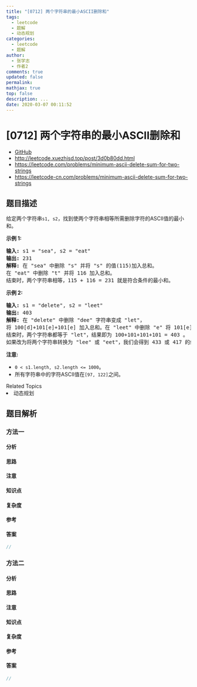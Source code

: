 ```yaml
---
title: "[0712] 两个字符串的最小ASCII删除和"
tags:
  - leetcode
  - 题解
  - 动态规划
categories:
  - leetcode
  - 题解
author:
  - 张学志
  - 作者2
comments: true
updated: false
permalink:
mathjax: true
top: false
description: ...
date: 2020-03-07 00:11:52
---
```



# [0712] 两个字符串的最小ASCII删除和
* [GitHub](https://github.com/algoboy101/LeetCodeCrowdsource/tree/master/_posts/QA/%5B0712%5D%20%E4%B8%A4%E4%B8%AA%E5%AD%97%E7%AC%A6%E4%B8%B2%E7%9A%84%E6%9C%80%E5%B0%8FASCII%E5%88%A0%E9%99%A4%E5%92%8C.md)
* http://leetcode.xuezhisd.top/post/3d0b80dd.html
* https://leetcode.com/problems/minimum-ascii-delete-sum-for-two-strings
* https://leetcode-cn.com/problems/minimum-ascii-delete-sum-for-two-strings


## 题目描述

<p>给定两个字符串<code>s1, s2</code>，找到使两个字符串相等所需删除字符的ASCII值的最小和。</p>

<p><strong>示例 1:</strong></p>

<pre>
<strong>输入:</strong> s1 = &quot;sea&quot;, s2 = &quot;eat&quot;
<strong>输出:</strong> 231
<strong>解释:</strong> 在 &quot;sea&quot; 中删除 &quot;s&quot; 并将 &quot;s&quot; 的值(115)加入总和。
在 &quot;eat&quot; 中删除 &quot;t&quot; 并将 116 加入总和。
结束时，两个字符串相等，115 + 116 = 231 就是符合条件的最小和。
</pre>

<p><strong>示例&nbsp;2:</strong></p>

<pre>
<strong>输入:</strong> s1 = &quot;delete&quot;, s2 = &quot;leet&quot;
<strong>输出:</strong> 403
<strong>解释:</strong> 在 &quot;delete&quot; 中删除 &quot;dee&quot; 字符串变成 &quot;let&quot;，
将 100[d]+101[e]+101[e] 加入总和。在 &quot;leet&quot; 中删除 &quot;e&quot; 将 101[e] 加入总和。
结束时，两个字符串都等于 &quot;let&quot;，结果即为 100+101+101+101 = 403 。
如果改为将两个字符串转换为 &quot;lee&quot; 或 &quot;eet&quot;，我们会得到 433 或 417 的结果，比答案更大。
</pre>

<p><strong>注意:</strong></p>

<ul>
	<li><code>0 &lt; s1.length, s2.length &lt;= 1000</code>。</li>
	<li>所有字符串中的字符ASCII值在<code>[97, 122]</code>之间。</li>
</ul>
<div><div>Related Topics</div><div><li>动态规划</li></div></div>


## 题目解析


### 方法一

#### 分析

#### 思路

#### 注意

#### 知识点

#### 复杂度

#### 参考

#### 答案

```cpp
//
```


### 方法二

#### 分析

#### 思路

#### 注意

#### 知识点

#### 复杂度

#### 参考

#### 答案

```cpp
//
```


